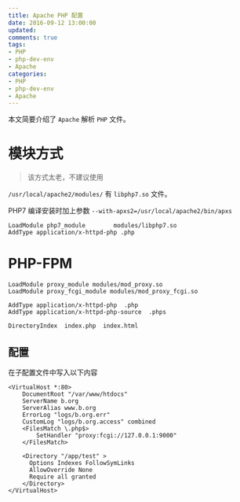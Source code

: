 ```yaml
---
title: Apache PHP 配置
date: 2016-09-12 13:00:00
updated:
comments: true
tags:
- PHP
- php-dev-env
- Apache
categories:
- PHP
- php-dev-env
- Apache
---
```


本文简要介绍了 `Apache` 解析 `PHP` 文件。

<!--more-->

# 模块方式

>该方式太老，不建议使用

`/usr/local/apache2/modules/` 有 `libphp7.so` 文件。

PHP7 编译安装时加上参数 `--with-apxs2=/usr/local/apache2/bin/apxs`

```apacheconf
LoadModule php7_module        modules/libphp7.so
AddType application/x-httpd-php .php
```

# PHP-FPM

```apacheconf
LoadModule proxy_module modules/mod_proxy.so
LoadModule proxy_fcgi_module modules/mod_proxy_fcgi.so

AddType application/x-httpd-php  .php
AddType application/x-httpd-php-source  .phps

DirectoryIndex  index.php  index.html
```

## 配置

在子配置文件中写入以下内容

```apacheconf
<VirtualHost *:80>
    DocumentRoot "/var/www/htdocs"
    ServerName b.org
    ServerAlias www.b.org
    ErrorLog "logs/b.org.err"
    CustomLog "logs/b.org.access" combined
    <FilesMatch \.php$>
        SetHandler "proxy:fcgi://127.0.0.1:9000"
    </FilesMatch>

    <Directory "/app/test" >
      Options Indexes FollowSymLinks
      AllowOverride None
      Require all granted
    </Directory>    
</VirtualHost>
```
